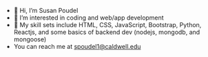 - 👋 Hi, I’m Susan Poudel
- 👀 I’m interested in coding and web/app development
- 🌱 My skill sets include HTML, CSS, JavaScript, Bootstrap, Python, Reactjs, and some basics of backend dev (nodejs, mongodb, and mongoose)
-  You can reach me at spoudel1@caldwell.edu

<!---
Susanpdl/Susanpdl is a ✨ special ✨ repository because its `README.md` (this file) appears on your GitHub profile.
You can click the Preview link to take a look at your changes.
--->
